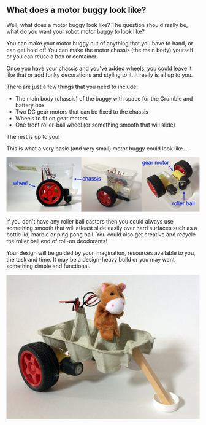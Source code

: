 ## What does a motor buggy look like?

Well, what does a motor buggy look like? The question should really be, what do you want your robot motor buggy to look like?

You can make your motor buggy out of anything that you have to hand, or can get hold of! You can make the motor chassis (the main body) yourself or you can reuse a box or container. 

Once you have your chassis and you've added wheels, you could leave it like that or add funky decorations and styling to it. It really is all up to you.

There are just a few things that you need to include:

+ The main body (chassis) of the buggy with space for the Crumble and battery box
+ Two DC gear motors that can be fixed to the chassis
+ Wheels to fit on gear motors
+ One front roller-ball wheel (or something smooth that will slide)

The rest is up to you!

This is what a very basic (and very small) motor buggy could look like...

![Crumble motor buggy example](images/lookLike_example.png)

If you don't have any roller ball castors then you could always use something smooth that will atleast slide easily over hard surfaces such as a bottle lid, marble or ping pong ball. You could also get creative and recycle the roller ball end of roll-on deodorants!

Your design will be guided by your imagination, resources available to you, the task and time. It may be a design-heavy build or you may want something simple and functional.

![Crumble motor egg box horse buggy](images/lookLike_horseEggBuggy.png)